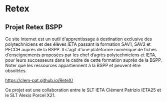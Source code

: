 # Retex
## Projet Retex BSPP

Ce site internet est un outil d'apprentissage à destination exclusive des polytechniciens et des élèves IETA passant la formation SAV1, SAV2 et PECCH auprès de la BSPP. 
Il s'agit d'une plateforme numérique de fiches d’enseignements proposées par les chef d’agrès polytechniciens et IETA, pour leurs successeurs dans le cadre de cette formation auprès de la BSPP.
Noter que les ressources appartiennent à la BSPP et peuvent être obsolètes. 

https://clem-pat.github.io/ReteX/


Ce projet est une collaboration entre le SLT IETA Clément Patrizio IETA25 et le SLT Alexis Porcel X21. 
